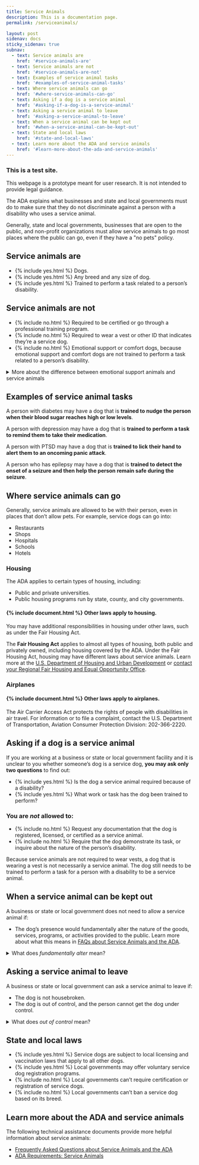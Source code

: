 ```yaml
---
title: Service Animals
description: This is a documentation page.
permalink: /serviceanimals/

layout: post
sidenav: docs
sticky_sidenav: true
subnav:
  - text: Service animals are
    href: '#service-animals-are'
  - text: Service animals are not
    href: '#service-animals-are-not'
  - text: Examples of service animal tasks
    href: '#examples-of-service-animal-tasks'
  - text: Where service animals can go
    href: '#where-service-animals-can-go'
  - text: Asking if a dog is a service animal
    href: '#asking-if-a-dog-is-a-service-animal'
  - text: Asking a service animal to leave
    href: '#asking-a-service-animal-to-leave'
  - text: When a service animal can be kept out
    href: '#when-a-service-animal-can-be-kept-out'
  - text: State and local laws
    href: '#state-and-local-laws'
  - text: Learn more about the ADA and service animals
    href: '#learn-more-about-the-ada-and-service-animals'                                      
---
```


<div class="usa-alert usa-alert--info">
  <div class="usa-alert__body">
    <h3 class="usa-alert__heading">This is a test site.</h3>
    <p class="usa-alert__text">This webpage is a prototype meant for user research. It is not intended to provide legal guidance.</p>
  </div>
</div>

The ADA explains what businesses and state and local governments must do to make sure that they do not discriminate against a person with a disability who uses a service animal.

Generally, state and local governments, businesses that are open to the public, and non-profit organizations must allow service animals to go most places where the public can go, even if they have a "no pets" policy.

## Service animals are

<ul class="icon-list" aria-labeledby="service-animals-are">
  <li>{% include yes.html %} Dogs.</li>
  <li>{% include yes.html %} Any breed and any size of dog.</li>
  <li>{% include yes.html %} Trained to perform a task related to a person’s disability.</li>
</ul>

## Service animals are not

<ul class="icon-list" aria-labeledby="service-animals-are-not">
  <li>{% include no.html %} Required to be certified or go through a professional training program.</li>
  <li>{% include no.html %} Required to wear a vest or other ID that indicates they’re a service dog.</li>
  <li>{% include no.html %} Emotional support or comfort dogs, because emotional support and comfort dogs are not trained to perform a task related to a person’s disability.</li>
</ul>

<details>
    <summary>More about the difference between emotional support animals and service animals</summary>
      The ADA makes a distinction between psychiatric service animals and emotional support animals. If the dog has been trained to sense that an anxiety attack is about to happen and take a specific action to help avoid the attack or lessen its impact, the dog is a service animal. If the dog's mere presence provides comfort, it is not a service animal under the ADA.
</details>

## Examples of service animal tasks

A person with diabetes may have a dog that is **trained to nudge the person when their blood sugar reaches high or low levels**.

A person with depression may have a dog that is **trained to perform a task to remind them to take their medication**.

A person with PTSD may have a dog that is **trained to lick their hand to alert them to an oncoming panic attack**. 

A person who has epilepsy may have a dog that is **trained to detect the onset of a seizure and then help the person remain safe during the seizure**.

## Where service animals can go

Generally, service animals are allowed to be with their person, even in places that don’t allow pets. For example, service dogs can go into: 

- Restaurants
- Shops
- Hospitals
- Schools 
- Hotels

### Housing

The ADA applies to certain types of housing, including: 

- Public and private universities.
- Public housing programs run by state, county, and city governments.

#### {% include document.html %} Other laws apply to housing. 
You may have additional responsibilities in housing under other laws, such as under the Fair Housing Act. 

The **Fair Housing Act** applies to almost all types of housing, both public and privately owned, including housing covered by the ADA. Under the Fair Housing Act, housing may have different laws about service animals. Learn more at the [U.S. Department of Housing and Urban Development](https://www.hud.gov/program_offices/fair_housing_equal_opp/fair_housing_act_overview) or [contact your Regional Fair Housing and Equal Opportunity Office](https://www.hud.gov/program_offices/fair_housing_equal_opp/contact_fheo). 

### Airplanes

#### {% include document.html %} Other laws apply to airplanes. 

The Air Carrier Access Act protects the rights of people with disabilities in air travel. For information or to file a complaint, contact the U.S. Department of Transportation, Aviation Consumer Protection Division: 202-366-2220.

## Asking if a dog is a service animal
If you are working at a business or state or local government facility and it is unclear to you whether someone’s dog is a service dog, **you may ask only two questions** to find out: 

<ul class="icon-list" aria-labeledby="asking-if-a-dog-is-a-service-animal">
  <li>{% include yes.html %} Is the dog a service animal required because of a disability?</li>
  <li>{% include yes.html %} What work or task has the dog been trained to perform?</li>
</ul>

### You are *not* allowed to:
<ul class="icon-list" aria-labeledby="you-are-not-allowed-to">
  <li>{% include no.html %} Request any documentation that the dog is registered, licensed, or certified as a service animal.</li>
  <li>{% include no.html %} Require that the dog demonstrate its task, or inquire about the nature of the person’s disability.</li>
</ul>  

Because service animals are not required to wear vests, a dog that is wearing a vest is not necessarily a service animal. The dog still needs to be trained to perform a task for a person with a disability to be a service animal. 

## When a service animal can be kept out

A business or state or local government does not need to allow a service animal if:

- The dog’s presence would fundamentally alter the nature of the goods, services, programs, or activities provided to the public. Learn more about what this means in [FAQs about Service Animals and the ADA](https://www.ada.gov/regs2010/service_animal_qa.html#exc). 

<details>
    <summary>What does <em>fundamentally alter</em> mean?</summary>
       In most settings, a service animal will not fundamentally alter the situation. But in some settings, a service dog could change the nature of the service or program. For example, a zoo can keep service dogs out of areas where the presence of a dog would cause zoo animals to become agitated. Service dogs cannot be restricted from other areas of the zoo.
</details>

## Asking a service animal to leave

A business or state or local government can ask a service animal to leave if: 

- The dog is not housebroken.
- The dog is out of control, and the person cannot get the dog under control.

<details>
    <summary>What does <em>out of control</em> mean?</summary>
    A service dog is out of control if it wanders away from its person without the person being able to restrain or control the dog's wandering. A service dog is also out of control if it barks continuously and won't stop.

    If a service dog barks just once, or when provoked, it is <em>not</em> out of control.
</details>

## State and local laws
<ul class="icon-list" aria-labeledby="state-and-local-laws">
  <li>{% include yes.html %} Service dogs are subject to local licensing and vaccination laws that apply to all other dogs.</li>
  <li>{% include yes.html %} Local governments may offer voluntary service dog registration programs.</li>
  <li>{% include no.html %} Local governments can’t require certification or registration of service dogs.</li>
  <li>{% include no.html %} Local governments can’t ban a service dog based on its breed.</li>
</ul>

## Learn more about the ADA and service animals
The following technical assistance documents provide more helpful information about service animals: 

- [Frequently Asked Questions about Service Animals and the ADA](https://www.ada.gov/regs2010/service_animal_qa.html)
- [ADA Requirements: Service Animals](https://www.ada.gov/service_animals_2010.htm)
